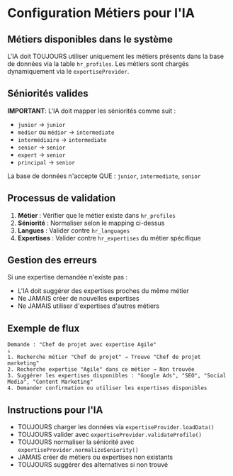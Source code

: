 # Configuration Métiers pour l'IA

## Métiers disponibles dans le système

L'IA doit TOUJOURS utiliser uniquement les métiers présents dans la base de données via la table `hr_profiles`.
Les métiers sont chargés dynamiquement via le `expertiseProvider`.

## Séniorités valides

**IMPORTANT**: L'IA doit mapper les séniorités comme suit :
- `junior` → `junior`
- `medior` ou `médior` → `intermediate` 
- `intermédiaire` → `intermediate`
- `senior` → `senior`
- `expert` → `senior`
- `principal` → `senior`

La base de données n'accepte QUE : `junior`, `intermediate`, `senior`

## Processus de validation

1. **Métier** : Vérifier que le métier existe dans `hr_profiles`
2. **Séniorité** : Normaliser selon le mapping ci-dessus
3. **Langues** : Valider contre `hr_languages`
4. **Expertises** : Valider contre `hr_expertises` du métier spécifique

## Gestion des erreurs

Si une expertise demandée n'existe pas :
- L'IA doit suggérer des expertises proches du même métier
- Ne JAMAIS créer de nouvelles expertises
- Ne JAMAIS utiliser d'expertises d'autres métiers

## Exemple de flux

```
Demande : "Chef de projet avec expertise Agile"
↓
1. Recherche métier "Chef de projet" → Trouve "Chef de projet marketing"
2. Recherche expertise "Agile" dans ce métier → Non trouvée
3. Suggérer les expertises disponibles : "Google Ads", "SEO", "Social Media", "Content Marketing"
4. Demander confirmation ou utiliser les expertises disponibles
```

## Instructions pour l'IA

- TOUJOURS charger les données via `expertiseProvider.loadData()`
- TOUJOURS valider avec `expertiseProvider.validateProfile()`
- TOUJOURS normaliser la séniorité avec `expertiseProvider.normalizeSeniority()`
- JAMAIS créer de métiers ou expertises non existants
- TOUJOURS suggérer des alternatives si non trouvé